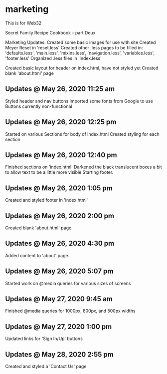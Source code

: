 # marketing
This is for Web32

Secret Family Recipe Cookbook - part Deux

Marketing Updates:
Created some basic images for use with site
Created Meyer Reset in 'reset.less'
Created other .less pages to be filled in: 'defaults.less', 'main.less', 'mixins.less', 'navigation.less', 'variables.less', 'footer.less'
Organized .less files in 'index.less'

Created basic layout for header on index.html, have not styled yet
Created blank 'about.html' page

## Updates @ May 26, 2020 11:25 am
Styled header and nav buttons
Imported some fonts from Google to use
Buttons currently non-functional

## Updates @ May 26, 2020 12:25 pm
Started on various Sections for body of index.html
Created styling for each section

## Updates @ May 26, 2020 12:40 pm
Finished sections on 'index.html'
Darkened the black translucent boxes a bit to allow text to be a little more visible
Starting footer.

## Updates @ May 26, 2020 1:05 pm
Created and styled footer in 'index.html'

## Updates @ May 26, 2020 2:00 pm
Created blank 'about.html' page.

## Updates @ May 26, 2020 4:30 pm
Added content to 'about' page.

## Updates @ May 26, 2020 5:07 pm
Started work on @media queries for various sizes of screens

## Updates @ May 27, 2020 9:45 am
Finished @media queries for 1000px, 800px, and 500px widths

## Updates @ May 27, 2020 1:00 pm
Updated links for 'Sign In/Up' buttons

## Updates @ May 28, 2020 2:55 pm
Created and styled a 'Contact Us' page
